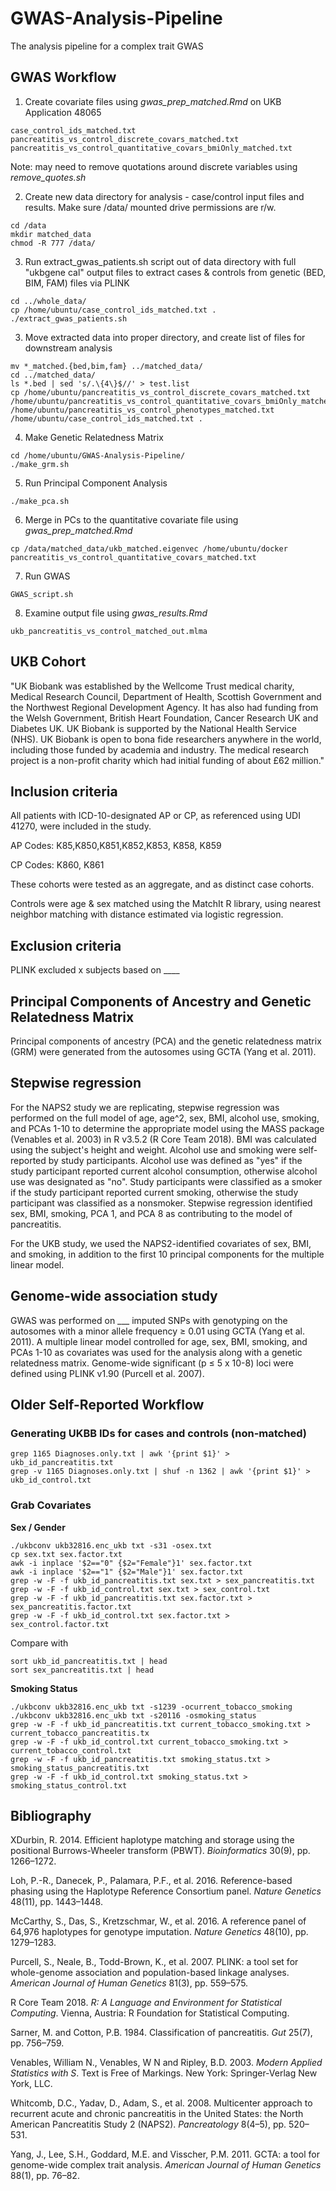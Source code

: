 # GWAS-Analysis-Pipeline
The analysis pipeline for a complex trait GWAS

## GWAS Workflow ##

1. Create covariate files using *gwas_prep_matched.Rmd* on UKB Application 48065
```
case_control_ids_matched.txt
pancreatitis_vs_control_discrete_covars_matched.txt
pancreatitis_vs_control_quantitative_covars_bmiOnly_matched.txt
```
Note: may need to remove quotations around discrete variables using *remove_quotes.sh*

2. Create new data directory for analysis - case/control input files and results. Make sure /data/ mounted drive permissions are r/w.
```
cd /data
mkdir matched_data
chmod -R 777 /data/
```

3. Run extract_gwas_patients.sh script out of data directory with full "ukbgene cal" output files to extract cases & controls from genetic (BED, BIM, FAM) files via PLINK
```
cd ../whole_data/
cp /home/ubuntu/case_control_ids_matched.txt .
./extract_gwas_patients.sh
```

3. Move extracted data into proper directory, and create list of files for downstream analysis
```
mv *_matched.{bed,bim,fam} ../matched_data/
cd ../matched_data/
ls *.bed | sed 's/.\{4\}$//' > test.list
cp /home/ubuntu/pancreatitis_vs_control_discrete_covars_matched.txt /home/ubuntu/pancreatitis_vs_control_quantitative_covars_bmiOnly_matched.txt /home/ubuntu/pancreatitis_vs_control_phenotypes_matched.txt /home/ubuntu/case_control_ids_matched.txt .
```

4. Make Genetic Relatedness Matrix
```
cd /home/ubuntu/GWAS-Analysis-Pipeline/
./make_grm.sh
```

5. Run Principal Component Analysis
```
./make_pca.sh 
```

6. Merge in PCs to the quantitative covariate file using *gwas_prep_matched.Rmd*
```
cp /data/matched_data/ukb_matched.eigenvec /home/ubuntu/docker
pancreatitis_vs_control_quantitative_covars_matched.txt
```

7. Run GWAS
```
GWAS_script.sh
```

8. Examine output file using *gwas_results.Rmd*
```
ukb_pancreatitis_vs_control_matched_out.mlma
```

## UKB Cohort ##

"UK Biobank was established by the Wellcome Trust medical charity, Medical Research Council, Department of Health, Scottish Government and the Northwest Regional Development Agency. It has also had funding from the Welsh Government, British Heart Foundation, Cancer Research UK and Diabetes UK. UK Biobank is supported by the National Health Service (NHS). UK Biobank is open to bona fide researchers anywhere in the world, including those funded by academia and industry.  The medical research project is a non-profit charity which had initial funding of about £62 million."

## Inclusion criteria ##

All patients with ICD-10-designated AP or CP, as referenced using UDI 41270, were included in the study. 

AP Codes: K85,K850,K851,K852,K853, K858, K859

CP Codes: K860, K861

These cohorts were tested as an aggregate, and as distinct case cohorts.

Controls were age & sex matched using the MatchIt R library, using nearest neighbor matching with distance estimated via logistic regression. 

## Exclusion criteria ## 

PLINK excluded x subjects based on ____

## Principal Components of Ancestry and Genetic Relatedness Matrix ##

Principal components of ancestry (PCA) and the genetic relatedness matrix (GRM) were generated from the autosomes using GCTA (Yang et al. 2011).

## Stepwise regression ## 

For the NAPS2 study we are replicating, stepwise regression was performed on the full model of age, age^2, sex, BMI, alcohol use, smoking, and PCAs 1-10 to determine the appropriate model using the MASS package (Venables et al. 2003) in R v3.5.2 (R Core Team 2018). BMI was calculated using the subject's height and weight. Alcohol use and smoking were self-reported by study participants. Alcohol use was defined as "yes" if the study participant reported current alcohol consumption, otherwise alcohol use was designated as "no". Study participants were classified as a smoker if the study participant reported current smoking, otherwise the study participant was classified as a nonsmoker. Stepwise regression identified sex, BMI, smoking, PCA 1, and PCA 8 as contributing to the model of pancreatitis.

For the UKB study, we used the NAPS2-identified covariates of sex, BMI, and smoking, in addition to the first 10 principal components for the multiple linear model. 

## Genome-wide association study ## 

GWAS was performed on ___ imputed SNPs with genotyping on the autosomes with a minor allele frequency ≥ 0.01 using GCTA (Yang et al. 2011). A multiple linear model controlled for age, sex, BMI, smoking, and PCAs 1-10 as covariates was used for the analysis along with a genetic relatedness matrix. Genome-wide significant (p ≤ 5 x 10-8) loci were defined using PLINK v1.90 (Purcell et al. 2007).

## Older Self-Reported Workflow ##

### Generating UKBB IDs for cases and controls (non-matched) ###
```
grep 1165 Diagnoses.only.txt | awk '{print $1}' > ukb_id_pancreatitis.txt
grep -v 1165 Diagnoses.only.txt | shuf -n 1362 | awk '{print $1}' > ukb_id_control.txt
```
### Grab Covariates ###
**Sex / Gender**
```
./ukbconv ukb32816.enc_ukb txt -s31 -osex.txt
cp sex.txt sex.factor.txt
awk -i inplace '$2=="0" {$2="Female"}1' sex.factor.txt 
awk -i inplace '$2=="1" {$2="Male"}1' sex.factor.txt 
grep -w -F -f ukb_id_pancreatitis.txt sex.txt > sex_pancreatitis.txt
grep -w -F -f ukb_id_control.txt sex.txt > sex_control.txt
grep -w -F -f ukb_id_pancreatitis.txt sex.factor.txt > sex_pancreatitis.factor.txt
grep -w -F -f ukb_id_control.txt sex.factor.txt > sex_control.factor.txt
```
Compare with
```
sort ukb_id_pancreatitis.txt | head
sort sex_pancreatitis.txt | head
```
**Smoking Status**
```
./ukbconv ukb32816.enc_ukb txt -s1239 -ocurrent_tobacco_smoking
./ukbconv ukb32816.enc_ukb txt -s20116 -osmoking_status
grep -w -F -f ukb_id_pancreatitis.txt current_tobacco_smoking.txt > current_tobacco_pancreatitis.tx
grep -w -F -f ukb_id_control.txt current_tobacco_smoking.txt > current_tobacco_control.txt
grep -w -F -f ukb_id_pancreatitis.txt smoking_status.txt > smoking_status_pancreatitis.txt
grep -w -F -f ukb_id_control.txt smoking_status.txt > smoking_status_control.txt
```

## Bibliography ## 

XDurbin, R. 2014. Efficient haplotype matching and storage using the positional Burrows-Wheeler transform (PBWT). _Bioinformatics_ 30(9), pp. 1266–1272.

Loh, P.-R., Danecek, P., Palamara, P.F., et al. 2016. Reference-based phasing using the Haplotype Reference Consortium panel. _Nature Genetics_ 48(11), pp. 1443–1448.

McCarthy, S., Das, S., Kretzschmar, W., et al. 2016. A reference panel of 64,976 haplotypes for genotype imputation. _Nature Genetics_ 48(10), pp. 1279–1283.

Purcell, S., Neale, B., Todd-Brown, K., et al. 2007. PLINK: a tool set for whole-genome association and population-based linkage analyses. _American Journal of Human Genetics_ 81(3), pp. 559–575.

R Core Team 2018. _R: A Language and Environment for Statistical Computing_. Vienna, Austria: R Foundation for Statistical Computing.

Sarner, M. and Cotton, P.B. 1984. Classification of pancreatitis. _Gut_ 25(7), pp. 756–759.

Venables, William N., Venables, W N and Ripley, B.D. 2003. _Modern Applied Statistics with S_. Text is Free of Markings. New York: Springer-Verlag New York, LLC.

Whitcomb, D.C., Yadav, D., Adam, S., et al. 2008. Multicenter approach to recurrent acute and chronic pancreatitis in the United States: the North American Pancreatitis Study 2 (NAPS2). _Pancreatology_ 8(4–5), pp. 520–531.

Yang, J., Lee, S.H., Goddard, M.E. and Visscher, P.M. 2011. GCTA: a tool for genome-wide complex trait analysis. _American Journal of Human Genetics_ 88(1), pp. 76–82.
